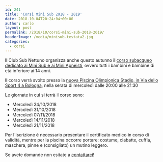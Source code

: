 ```yaml
---
id: 241
title: 'Corsi Mini Sub 2018 - 2019'
date: 2018-10-04T20:24:04+00:00
author: carlo
layout: post
permalink: /2018/10/corsi-mini-sub-2018-2019/
headerImage: /media/minisub-testata2.jpg
categories:
  - corsi
---
```


Il Club Sub Nettuno organizza anche questo autunno il [corso subacqueo dedicato ai Mini Sub e ai Mini Apneisti](/attivita-didattica/corsi-minisub), ovvero tutti i bambini e bambine di età inferiore ai 14 anni.

Il corso verrà svolto presso la [nuova Piscina Olimpionica Stadio, in Via dello Sport 4 a Bologna](/dove-siamo), nella serata di mercoledì dalle 20:00 alle 21:30

Le giornate in cui si terrà il corso sono:

- Mercoledì 24/10/2018
- Mercoledì 31/10/2018
- Mercoledì 07/11/2018
- Mercoledì 14/11/2018
- Mercoledì 21/11/2018

Per l'iscrizione è necessario presentare il certificato medico in corso di validità, mentre per la piscina occorre portare: costume, ciabatte, cuffia, maschera, pinne e (consigliato) un mutino leggero.

Se avete domande non esitate a [contattarci](/contattaci)!
